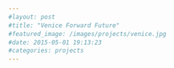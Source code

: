 ```yaml
---
#layout: post
#title: "Venice Forward Future"
#featured_image: /images/projects/venice.jpg
#date: 2015-05-01 19:13:23
#categories: projects
---
```

<!--
Series of controlled tests run within the prestigious Muranese furnace Salviati.

Traditional glass blowing techniques, historically linked to the island of Murano and dependent on the skills of its glass masters, is merge with ceramic 3D-printing, a much younger and more movable process to create identical objects.

<iframe src="https://player.vimeo.com/video/125023947" width="100%" height="533" frameborder="0" webkitallowfullscreen mozallowfullscreen allowfullscreen></iframe>

<br>
We define the structures of the visual identity of the project, sabotaging analogically the rigid grid system of the first-digital-designed logo, we arrived to have tens of logos. Conceptually could be thought as a similar procedure of the physical production of the artifacts (3D printed). They are generated from the same source code, but in the end – by reason of the automated process – they result to be unique, different from one another.
<br>
<br>
<img src="http://payload399.cargocollective.com/1/10/325579/10282917/2_1600_c.jpg" alt="venice-future tools">
<br>
<br>
The production site became a lab where analog and digital techniques are mixed. The resulting outcomes are been presented at VL2015.
<br>
<br>
<img src="http://payload399.cargocollective.com/1/10/325579/10282917/3.1_1250.jpg" alt="Artworks">
<br>
<br>
<img src="/images/v>>f1.jpg"/>
<br>
<br>
<b>My task</b>: Design of the identity, design of the printed artefacts for the exposition (with Chiara Costantini and Luca Coppola), mockup of the project's website (developed by Federico Bovara).
<br>
<br>
<img src="http://payload399.cargocollective.com/1/10/325579/10282917/3.6_960.jpg" alt="exhibition in Milan">
<br>
<br>
<b>Web Articles</b>: <a href="http://www.theperfectjob.it/le-spettacolari-creazioni-del-collettivo-atu-mescolano-il-vetro-soffiato-muranese-e-la-ceramica-stampata-in-3d/" target="_blank">The perfect job</a>, <a href="http://nykyinen.com/venice-future-a-project-by-breaking-the-
mould/" target="_blank">Nykyinen</a>, <a href="http://www.domusweb.it/content/domusweb/it/notizie/2015/04/30/subalterno1_venice_future.html" target="_blank">Domusweb</a>, <a href="http://www.artribune.com/2015/04/eppur-si-muove-le-nuove-facce-del-design-italiano/" target="_blank">Artribune</a>.

<b>Exhibitions</b>: Fuori Salone di Milano – May 2015; London Design Festival 2015 Tent London, September 2015.
<br>
<b>Credits</b>: <a href="http://www.breaking-the-mould.com/en.php" target="_blank">BTM</a>, <a href="http://materiaterza.com/" target="_blank">Materiaterza</a>, <a href= "http://www.salviati.com/" target="_blank">Salviati</a>.
<br>
<br>
<a href="http://venice-future.com/" target="_blank" class="button">Explore project website</a>
